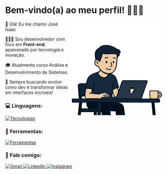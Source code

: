 # Bem-vindo(a) ao meu perfil! 🧑🏽‍💻

<img src="./readme-github-sem-bg.png" alt="Isaac animado programando" width="300px" align="right" >

<p align="left"> 
👋 Olá! Eu me chamo José Isaac
 
 🧑🏽‍💻 Sou desenvolvedor com foco em <strong>Front-end</strong>, apaixonado por tecnologia e inovação.
 
 🎓 Atualmente curso Análise e Desenvolvimento de Sistemas.
 
 🚀 Sempre buscando evoluir como dev e transformar ideias em interfaces incríveis!
</p>

### 💻 Linguagens:

[![Tecnologias](https://skillicons.dev/icons?i=js,html,css,tailwindcss,nodejs,express&theme=dark)](https://skillicons.dev)

### 💼 Ferramentas:

[![Ferramentas](https://skillicons.dev/icons?i=vscode,git,github,figma,supabase,mongo,postgresql,mysql,vercel,netlify&theme=dark)](https://skillicons.dev)


### 💌 Fale comigo:
<p align="left">
  <a href="mailto:joseisaacnascimento@gmail.com" title="Gmail">
    <img src="https://skillicons.dev/icons?i=gmail&theme=dark" alt="Gmail"/>
  </a>
  <a href="https://www.linkedin.com/in/jos%C3%A9-isaac-nascimento/" title="LinkedIn">
    <img src="https://skillicons.dev/icons?i=linkedin&theme=dark" alt="LinkedIn"/>
  </a>
  <a href="https://www.instagram.com/j0se_isaacsn/" title="Instagram">
    <img src="https://skillicons.dev/icons?i=instagram&theme=dark" alt="Instagram"/>
  </a>
</p>
